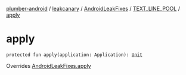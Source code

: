 [plumber-android](../../../index.md) / [leakcanary](../../index.md) / [AndroidLeakFixes](../index.md) / [TEXT_LINE_POOL](index.md) / [apply](./apply.md)

# apply

`protected fun apply(application: Application): `[`Unit`](https://kotlinlang.org/api/latest/jvm/stdlib/kotlin/-unit/index.html)

Overrides [AndroidLeakFixes.apply](../apply.md)

